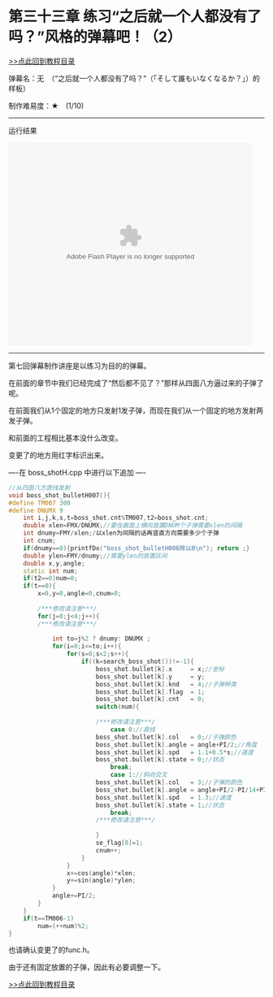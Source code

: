 # 第三十三章 练习“之后就一个人都没有了吗？”风格的弹幕吧！（2）

[>>点此回到教程目录](pro_doc.md)

弹幕名：无　（“之后就一个人都没有了吗？”（「そして誰もいなくなるか？」）的样板） 

制作难易度：★　(1/10)

---

运行结果


<embed src="http://player.youku.com/player.php/sid/XODQxMzM5ODg4/v.swf" allowFullScreen="true" quality="high" width="480" height="400" align="middle" allowScriptAccess="always" type="application/x-shockwave-flash"></embed>

---

第七回弹幕制作讲座是以练习为目的的弹幕。

在前面的章节中我们已经完成了“然后都不见了？”那样从四面八方逼过来的子弹了呢。

在前面我们从1个固定的地方只发射1发子弹，而现在我们从一个固定的地方发射两发子弹。

和前面的工程相比基本没什么改变。

变更了的地方用红字标识出来。

—-在 boss_shotH.cpp 中进行以下追加 —-
```cpp
//从四面八方直线发射
void boss_shot_bulletH007(){
#define TM007 300
#define DNUMX 9
    int i,j,k,s,t=boss_shot.cnt%TM007,t2=boss_shot.cnt;
    double xlen=FMX/DNUMX;//要在画面上横向放置DNUM个子弹需要xlen的间隔
    int dnumy=FMY/xlen;/以xlen为间隔的话再竖直方向需要多少个子弹
    int cnum;
    if(dnumy==0){printfDx("boss_shot_bulletH006除以0\n"); return ;}
    double ylen=FMY/dnumy;//需要ylen的放置区间
    double x,y,angle;
    static int num;
    if(t2==0)num=0;
    if(t==0){
        x=0,y=0,angle=0,cnum=0;
 
        /***修改请注意***/
        for(j=0;j<4;j++){
        /***修改请注意***/
 
            int to=j%2 ? dnumy: DNUMX ;
            for(i=0;i<=to;i++){
                for(s=0;s<2;s++){
                    if((k=search_boss_shot())!=-1){
                        boss_shot.bullet[k].x     = x;//坐标
                        boss_shot.bullet[k].y     = y;
                        boss_shot.bullet[k].knd   = 4;//子弹种类
                        boss_shot.bullet[k].flag  = 1;
                        boss_shot.bullet[k].cnt   = 0;
                        switch(num){
 
                        /***修改请注意***/
                            case 0://直线
                        boss_shot.bullet[k].col   = 0;//子弹颜色
                        boss_shot.bullet[k].angle = angle+PI/2;//角度
                        boss_shot.bullet[k].spd   = 1.1+0.5*s;//速度
                        boss_shot.bullet[k].state = 0;//状态
                            break;
                            case 1://斜向交叉
                        boss_shot.bullet[k].col   = 3;//子弹的颜色
                        boss_shot.bullet[k].angle = angle+PI/2-PI/14+PI/7*s;//角度
                        boss_shot.bullet[k].spd   = 1.3;//速度
                        boss_shot.bullet[k].state = 1;//状态
                            break;
                        /***修改请注意***/
 
                        }
                        se_flag[0]=1;
                        cnum++;
                    }
                }
                x+=cos(angle)*xlen;
                y+=sin(angle)*ylen;
            }
            angle+=PI/2;
        }
    }
    if(t==TM006-1)
        num=(++num)%2;
}
```
也请确认变更了的func.h。

由于还有固定放置的子弹，因此有必要调整一下。

[>>点此回到教程目录](pro_doc.md)